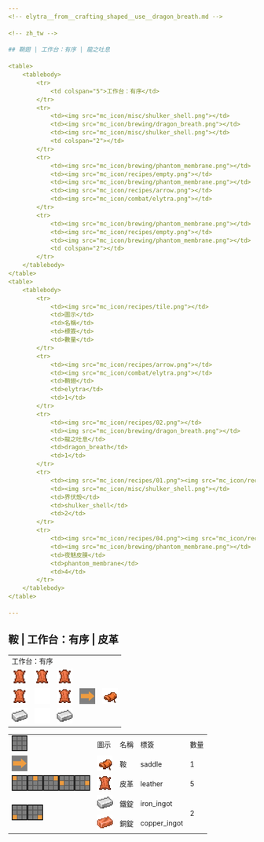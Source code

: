 ```yaml
---
<!-- elytra__from__crafting_shaped__use__dragon_breath.md -->

<!-- zh_tw -->

## 鞘翅 | 工作台：有序 | 龍之吐息

<table>
	<tablebody>
		<tr>
			<td colspan="5">工作台：有序</td>
		</tr>
		<tr>
			<td><img src="mc_icon/misc/shulker_shell.png"></td>
			<td><img src="mc_icon/brewing/dragon_breath.png"></td>
			<td><img src="mc_icon/misc/shulker_shell.png"></td>
			<td colspan="2"></td>
		</tr>
		<tr>
			<td><img src="mc_icon/brewing/phantom_membrane.png"></td>
			<td><img src="mc_icon/recipes/empty.png"></td>
			<td><img src="mc_icon/brewing/phantom_membrane.png"></td>
			<td><img src="mc_icon/recipes/arrow.png"></td>
			<td><img src="mc_icon/combat/elytra.png"></td>
		</tr>
		<tr>
			<td><img src="mc_icon/brewing/phantom_membrane.png"></td>
			<td><img src="mc_icon/recipes/empty.png"></td>
			<td><img src="mc_icon/brewing/phantom_membrane.png"></td>
			<td colspan="2"></td>
		</tr>
	</tablebody>
</table>
<table>
	<tablebody>
		<tr>
			<td><img src="mc_icon/recipes/tile.png"></td>
			<td>圖示</td>
			<td>名稱</td>
			<td>標簽</td>
			<td>數量</td>
		</tr>
		<tr>
			<td><img src="mc_icon/recipes/arrow.png"></td>
			<td><img src="mc_icon/combat/elytra.png"></td>
			<td>鞘翅</td>
			<td>elytra</td>
			<td>1</td>
		</tr>
		<tr>
			<td><img src="mc_icon/recipes/02.png"></td>
			<td><img src="mc_icon/brewing/dragon_breath.png"></td>
			<td>龍之吐息</td>
			<td>dragon_breath</td>
			<td>1</td>
		</tr>
		<tr>
			<td><img src="mc_icon/recipes/01.png"><img src="mc_icon/recipes/03.png"></td>
			<td><img src="mc_icon/misc/shulker_shell.png"></td>
			<td>界伏殼</td>
			<td>shulker_shell</td>
			<td>2</td>
		</tr>
		<tr>
			<td><img src="mc_icon/recipes/04.png"><img src="mc_icon/recipes/06.png"><img src="mc_icon/recipes/07.png"><img src="mc_icon/recipes/09.png"></td>
			<td><img src="mc_icon/brewing/phantom_membrane.png"></td>
			<td>夜魅皮膜</td>
			<td>phantom_membrane</td>
			<td>4</td>
		</tr>
	</tablebody>
</table>

---
```

<!-- saddle__from__crafting_shaped__use__leather.md -->

<!-- zh_tw -->

## 鞍 | 工作台：有序 | 皮革

<table>
	<tablebody>
		<tr>
			<td colspan="5">工作台：有序</td>
		</tr>
		<tr>
			<td><img src="mc_icon/misc/leather.png"></td>
			<td><img src="mc_icon/misc/leather.png"></td>
			<td><img src="mc_icon/misc/leather.png"></td>
			<td colspan="2"></td>
		</tr>
		<tr>
			<td><img src="mc_icon/misc/leather.png"></td>
			<td><img src="mc_icon/recipes/empty.png"></td>
			<td><img src="mc_icon/misc/leather.png"></td>
			<td><img src="mc_icon/recipes/arrow.png"></td>
			<td><img src="mc_icon/transportation/saddle.png"></td>
		</tr>
		<tr>
			<td><img src="mc_icon/misc/iron_ingot.png"></td>
			<td><img src="mc_icon/recipes/empty.png"></td>
			<td><img src="mc_icon/misc/iron_ingot.png"></td>
			<td colspan="2"></td>
		</tr>
	</tablebody>
</table>
<table>
	<tablebody>
		<tr>
			<td><img src="mc_icon/recipes/tile.png"></td>
			<td>圖示</td>
			<td>名稱</td>
			<td>標簽</td>
			<td>數量</td>
		</tr>
		<tr>
			<td><img src="mc_icon/recipes/arrow.png"></td>
			<td><img src="mc_icon/transportation/saddle.png"></td>
			<td>鞍</td>
			<td>saddle</td>
			<td>1</td>
		</tr>
		<tr>
			<td><img src="mc_icon/recipes/01.png"><img src="mc_icon/recipes/02.png"><img src="mc_icon/recipes/03.png"><img src="mc_icon/recipes/04.png"><img src="mc_icon/recipes/06.png"></td>
			<td><img src="mc_icon/misc/leather.png"></td>
			<td>皮革</td>
			<td>leather</td>
			<td>5</td>
		</tr>
		<tr>
			<td rowspan="2"><img src="mc_icon/recipes/07.png"><img src="mc_icon/recipes/09.png"></td>
			<td><img src="mc_icon/misc/iron_ingot.png"></td>
			<td>鐵錠</td>
			<td>iron_ingot</td>
			<td rowspan="2">2</td>
		</tr>
		<tr>
			<td><img src="mc_icon/misc/copper_ingot.png"></td>
			<td>銅錠</td>
			<td>copper_ingot</td>
		</tr>
	</tablebody>
</table>

